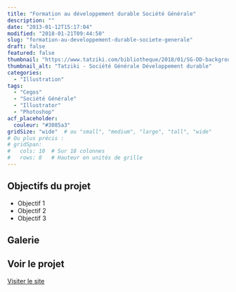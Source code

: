 ```yaml
---
title: "Formation au développement durable Société Générale"
description: ""
date: "2013-01-12T15:17:04"
modified: "2018-01-21T09:44:50"
slug: "formation-au-developpement-durable-societe-generale"
draft: false
featured: false
thumbnail: "https://www.tatziki.com/bibliotheque/2018/01/SG-DD-background-entry-01.jpg"
thumbnail_alt: "Tatziki - Société Générale Développement durable"
categories:
  - "Illustration"
tags:
  - "Cegos"
  - "Société Générale"
  - "Illustrator"
  - "Photoshop"
acf_placeholder:
  couleur: "#3085a3"
gridSize: "wide"  # ou "small", "medium", "large", "tall", "wide"
# Ou plus précis :
# gridSpan:
#   cols: 10  # Sur 18 colonnes
#   rows: 8   # Hauteur en unités de grille
---
```


## Objectifs du projet

<!-- TODO: Ajouter les objectifs depuis ACF -->
- Objectif 1
- Objectif 2
- Objectif 3

## Galerie

<!-- TODO: Ajouter les images du projet -->

## Voir le projet

[Visiter le site](https://www.tatziki.com/formation-au-developpement-durable-societe-generale/)
